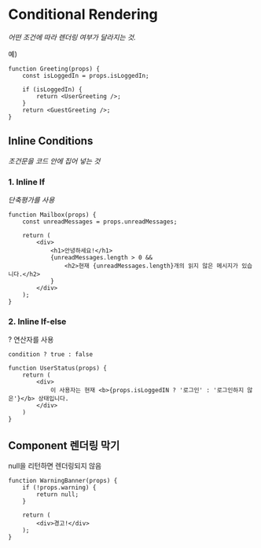 # Conditional Rendering

_어떤 조건에 따라 렌더링 여부가 달라지는 것._

예)

```react
function Greeting(props) {
    const isLoggedIn = props.isLoggedIn;
    
    if (isLoggedIn) {
        return <UserGreeting />;
    }
    return <GuestGreeting />;
}
```



## Inline Conditions

_조건문을 코드 안에 집어 넣는 것_



### 1. Inline If

_단축평가를 사용_

```react
function Mailbox(props) {
    const unreadMessages = props.unreadMessages;
    
    return (
        <div>
            <h1>안녕하세요!</h1>
            {unreadMessages.length > 0 &&
                <h2>현재 {unreadMessages.length}개의 읽지 않은 메시지가 있습니다.</h2>
            }
        </div>
    );
}
```



### 2. Inline If-else

? 연산자를 사용

`condition ? true : false`

```react
function UserStatus(props) {
    return (
        <div>
            이 사용자는 현재 <b>{props.isLoggedIN ? '로그인' : '로그인하지 않은'}</b> 상태입니다.
        </div>
    )
}
```



## Component 렌더링 막기

null을 리턴하면 렌더링되지 않음

```react
function WarningBanner(props) {
    if (!props.warning) {
        return null;
    }
    
    return (
        <div>경고!</div>
    );
}
```

